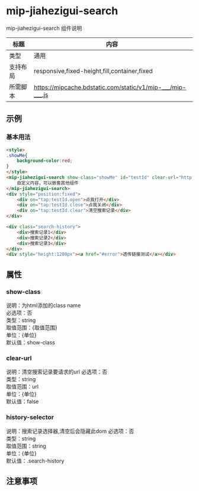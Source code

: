 # mip-jiahezigui-search

mip-jiahezigui-search 组件说明

标题|内容
----|----
类型|通用
支持布局|responsive,fixed-height,fill,container,fixed
所需脚本|https://mipcache.bdstatic.com/static/v1/mip-___/mip-___.js

## 示例

### 基本用法
```html
<style>
.showMe{
    background-color:red;
}
</style>
<mip-jiahezigui-search show-class="showMe" id="testId" clear-url="http://localhost:2018/jhzg/web/search/clear.html">
    自定义内容，可以嵌套其他组件
</mip-jiahezigui-search>
<div style="position:fixed">
    <div on="tap:testId.open">点我打开</div>
    <div on="tap:testId.close">点我关闭</div>
    <div on="tap:testId.clear">清空搜索记录</div>
</div>

<div class="search-history">
    <div>搜索记录1</div>
    <div>搜索记录2</div>
    <div>搜索记录3</div>
</div>
<div style="height:1200px"><a href="#error">透传链接测试</a></div>
```

## 属性

### show-class

说明：为html添加的class name  
必选项：否  
类型：string  
取值范围：{取值范围}  
单位：{单位}  
默认值：show-class  

### clear-url

说明：清空搜索记录要请求的url 
必选项：否  
类型：string  
取值范围：url  
单位：{单位}  
默认值：false  

### history-selector

说明：搜索记录选择器,清空后会隐藏此dom 
必选项：否  
类型：string  
取值范围：string  
单位：{单位}  
默认值：.search-history 

## 注意事项

